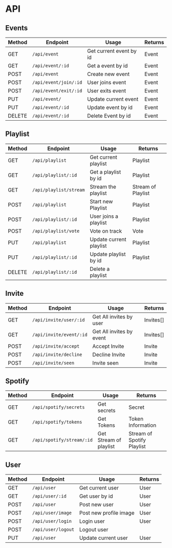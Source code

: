 # API

## Events

|Method|Endpoint|Usage|Returns
|-|-|-|-|
|GET   | `/api/event` | Get current event by id | Event
|GET   | `/api/event/:id` | Get a event by id | Event
|POST  | `/api/event` | Create new event | Event
|POST  | `/api/event/join/:id` | User joins event | Event
|POST  | `/api/event/exit/:id` | User exits event | Event
|PUT   | `/api/event/`    | Update current event | Event
|PUT   | `/api/event/:id` | Update event by id | Event
|DELETE| `/api/event/:id` | Delete Event by id | Event

## Playlist

|Method|Endpoint|Usage|Returns
|-|-|-|-|
|GET   | `/api/playlist`        | Get current playlist    | Playlist
|GET   | `/api/playlist/:id`    | Get a playlist by id    | Playlist
|GET   | `/api/playlist/stream` | Stream the playlist     | Stream of Playlist
|POST  | `/api/playlist`        | Start new Playlist      | Playlist
|POST  | `/api/playlist/:id`    | User joins a playlist   | Playlist
|POST  | `/api/playlist/vote`   | Vote on track           | Vote
|PUT   | `/api/playlist`        | Update current playlist | Playlist
|PUT   | `/api/playlist/:id`    | Update playlist by id   | Playlist
|DELETE| `/api/playlist/:id`    | Delete a playlist

## Invite

|Method|Endpoint|Usage|Returns
|-|-|-|-|
|GET   | `/api/invite/user/:id`  | Get All invites by user  | Invites[]
|GET   | `/api/invite/event/:id` | Get All invites by event | Invites[]
|POST  | `/api/invite/accept`    | Accept Invite  | Invite
|POST  | `/api/invite/decline`   | Decline Invite | Invite
|POST  | `/api/invite/seen`      | Invite seen    | Invite

## Spotify

|Method|Endpoint|Usage|Returns
|-|-|-|-|
|GET   | `/api/spotify/secrets`    | Get secrets            | Secret
|GET   | `/api/spotify/tokens`     | Get Tokens             | Token Information
|GET   | `/api/spotify/stream/:id` | Get Stream of playlist | Stream of Spotify Playlist

## User

|Method|Endpoint|Usage|Returns
|-|-|-|-|
|GET   | `/api/user`        | Get current user       | User
|GET   | `/api/user/:id`    | Get user by id         | User
|POST  | `/api/user`        | Post new user          | User
|POST  | `/api/user/image`  | Post new profile image | User
|POST  | `/api/user/login`  | Login user             | User
|POST  | `/api/user/logout` | Logout user            |
|PUT   | `/api/user`        | Update current user    | User
